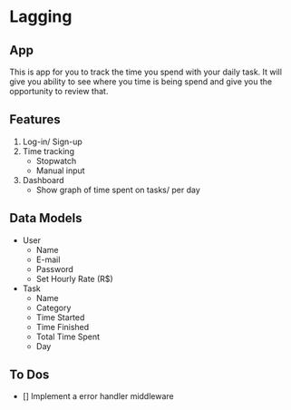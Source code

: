 # Lagging

## App

This is app for you to track the time you spend with your daily task.
It will give you ability to see where you time is being spend and give you the opportunity to review that.

## Features

1. Log-in/ Sign-up
2. Time tracking
   - Stopwatch
   - Manual input
3. Dashboard
   - Show graph of time spent on tasks/ per day

## Data Models

- User
  - Name
  - E-mail
  - Password
  - Set Hourly Rate (R\$)
- Task
  - Name
  - Category
  - Time Started
  - Time Finished
  - Total Time Spent
  - Day

## To Dos

- [] Implement a error handler middleware
